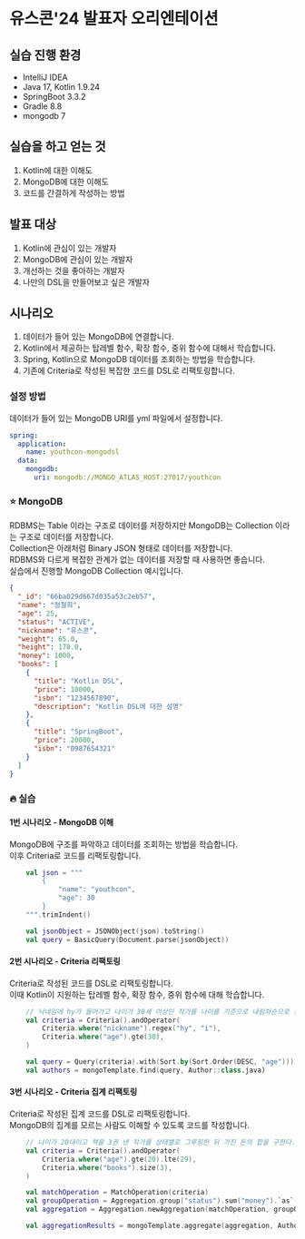 # 유스콘'24 발표자 오리엔테이션

## 실습 진행 환경

- IntelliJ IDEA
- Java 17, Kotlin 1.9.24
- SpringBoot 3.3.2
- Gradle 8.8
- mongodb 7

## 실습을 하고 얻는 것

1. Kotlin에 대한 이해도
2. MongoDB에 대한 이해도
3. 코드를 간결하게 작성하는 방법

## 발표 대상

1. Kotlin에 관심이 있는 개발자
2. MongoDB에 관심이 있는 개발자
3. 개선하는 것을 좋아하는 개발자
4. 나만의 DSL을 만들어보고 싶은 개발자

## 시나리오

1. 데이터가 들어 있는 MongoDB에 연결합니다.
2. Kotlin에서 제공하는 탑레벨 함수, 확장 함수, 중위 함수에 대해서 학습합니다.
3. Spring, Kotlin으로 MongoDB 데이터를 조회하는 방법을 학습합니다.
4. 기존에 Criteria로 작성된 복잡한 코드를 DSL로 리팩토링합니다.

### 설정 방법

데이터가 들어 있는 MongoDB URI를 yml 파일에서 설정합니다.

```yaml
spring:
  application:
    name: youthcon-mongodsl
  data:
    mongodb:
      uri: mongodb://MONGO_ATLAS_HOST:27017/youthcon
```

### ⭐️ MongoDB

RDBMS는 Table 이라는 구조로 데이터를 저장하지만 MongoDB는 Collection 이라는 구조로 데이터를 저장합니다.  
Collection은 아래처럼 Binary JSON 형태로 데이터를 저장합니다.  
RDBMS와 다르게 복잡한 관계가 없는 데이터를 저장할 때 사용하면 좋습니다.  
실습에서 진행할 MongoDB Collection 예시입니다.

```json
{
  "_id": "66ba029d667d035a53c2eb57",
  "name": "정철희",
  "age": 25,
  "status": "ACTIVE",
  "nickname": "유스콘",
  "weight": 65.0,
  "height": 170.0,
  "money": 1000,
  "books": [
    {
      "title": "Kotlin DSL",
      "price": 10000,
      "isbn": "1234567890",
      "description": "Kotlin DSL에 대한 설명"
    },
    {
      "title": "SpringBoot",
      "price": 20000,
      "isbn": "0987654321"
    }
  ]
}
```

### 🔥 실습

#### 1번 시나리오 - MongoDB 이해

MongoDB에 구조를 파악하고 데이터를 조회하는 방법을 학습합니다.  
이후 Criteria로 코드를 리팩토링합니다.  

```kotlin
    val json = """
        {
            "name": "youthcon",
            "age": 30
        }
    """.trimIndent()

    val jsonObject = JSONObject(json).toString()
    val query = BasicQuery(Document.parse(jsonObject))
```

#### 2번 시나리오 - Criteria 리팩토링

Criteria로 작성된 코드를 DSL로 리팩토링합니다.  
이때 Kotlin이 지원하는 탑레벨 함수, 확장 함수, 중위 함수에 대해 학습합니다.

```kotlin
    // 닉네임에 hy가 들어가고 나이가 30세 이상인 작가를 나이를 기준으로 내림차순으로 정렬한다.
    val criteria = Criteria().andOperator(
        Criteria.where("nickname").regex("hy", "i"),
        Criteria.where("age").gte(30),
    )

    val query = Query(criteria).with(Sort.by(Sort.Order(DESC, "age")))
    val authors = mongoTemplate.find(query, Author::class.java)
```

#### 3번 시나리오 - Criteria 집계 리팩토링

Criteria로 작성된 집계 코드를 DSL로 리팩토링합니다.  
MongoDB의 집계를 모르는 사람도 이해할 수 있도록 코드를 작성합니다.  

```kotlin
    // 나이가 20대이고 책을 3권 낸 작가를 상태별로 그루핑한 뒤 가진 돈의 합을 구한다.
    val criteria = Criteria().andOperator(
        Criteria.where("age").gte(20).lte(29),
        Criteria.where("books").size(3),
    )

    val matchOperation = MatchOperation(criteria)
    val groupOperation = Aggregation.group("status").sum("money").`as`("totalMoney")
    val aggregation = Aggregation.newAggregation(matchOperation, groupOperation)

    val aggregationResults = mongoTemplate.aggregate(aggregation, Author::class.java, Map::class.java)
```